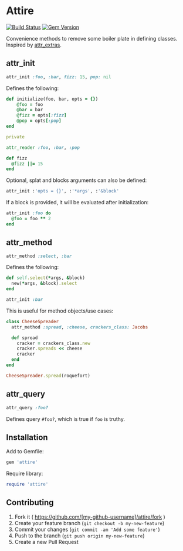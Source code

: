 # Attire

[![Build Status](https://travis-ci.org/mushishi78/attire.svg?branch=master)](https://travis-ci.org/mushishi78/attire)
[![Gem Version](https://badge.fury.io/rb/attire.svg)](http://badge.fury.io/rb/attire)

Convenience methods to remove some boiler plate in defining classes. Inspired by [attr_extras](https://github.com/barsoom/attr_extras).

## attr_init

``` ruby
attr_init :foo, :bar, fizz: 15, pop: nil
```

Defines the following:

``` ruby
def initialize(foo, bar, opts = {})
	@foo = foo
	@bar = bar
	@fizz = opts[:fizz]
	@pop = opts[:pop]
end

private

attr_reader :foo, :bar, :pop

def fizz
  @fizz ||= 15
end
```

Optional, splat and blocks arguments can also be defined:

``` ruby
attr_init :'opts = {}', :'*args', :'&block'
```

If a block is provided, it will be evaluated after initialization:

``` ruby
attr_init :foo do
  @foo = foo ** 2
end
```

## attr_method

``` ruby
attr_method :select, :bar
```

Defines the following:

``` ruby
def self.select(*args, &block)
  new(*args, &block).select
end

attr_init :bar
```

This is useful for method objects/use cases:

``` ruby
class CheeseSpreader
  attr_method :spread, :cheese, crackers_class: Jacobs

  def spread
    cracker = crackers_class.new
    cracker.spreads << cheese
    cracker
  end
end

CheeseSpreader.spread(roquefort)
```

## attr_query

``` ruby
attr_query :foo?
```

Defines query `#foo?`, which is true if `foo` is truthy.

## Installation

Add to Gemfile:

```ruby
gem 'attire'
```

Require library:

``` ruby
require 'attire'
```

## Contributing

1. Fork it ( https://github.com/[my-github-username]/attire/fork )
2. Create your feature branch (`git checkout -b my-new-feature`)
3. Commit your changes (`git commit -am 'Add some feature'`)
4. Push to the branch (`git push origin my-new-feature`)
5. Create a new Pull Request
